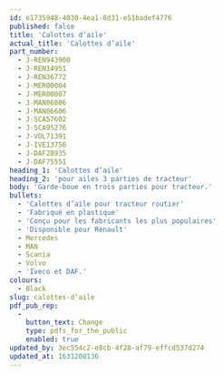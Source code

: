 ```yaml
---
id: e1735948-4030-4ea1-8d31-e51badef4776
published: false
title: 'Calottes d’aile'
actual_title: 'Calottes d’aile'
part_number:
  - J-REN943900
  - J-REN14951
  - J-REN36772
  - J-MER00004
  - J-MER00007
  - J-MAN06086
  - J-MAN06606
  - J-SCA57602
  - J-SCA95276
  - J-VOL71391
  - J-IVE13750
  - J-DAF28935
  - J-DAF75551
heading_1: 'Calottes d’aile'
heading_2: 'pour ailes 3 parties de tracteur'
body: 'Garde-boue en trois parties pour tracteur.'
bullets:
  - 'Calottes d’aile pour tracteur routier'
  - 'Fabriqué en plastique'
  - 'Conçu pour les fabricants les plus populaires'
  - 'Disponible pour Renault'
  - Mercedes
  - MAN
  - Scania
  - Volvo
  - 'Iveco et DAF.'
colours:
  - Black
slug: calottes-d’aile
pdf_pub_rep:
  -
    button_text: Change
    type: pdfs_for_the_public
    enabled: true
updated_by: 3ec554c2-e8cb-4f28-af79-effcd537d274
updated_at: 1631200136
---
```

